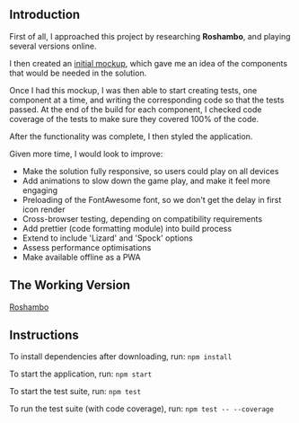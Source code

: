 ## Introduction

First of all, I approached this project by researching **Roshambo**, and playing several versions online.

I then created an [initial mockup](https://www.andrewlord.co.uk/portfolio/roshambo/static/img/roshambo-mockup.png), which gave me an idea of the components that would be needed in the solution.

Once I had this mockup, I was then able to start creating tests, one component at a time, and writing the corresponding code so that the tests passed. At the end of the build for each component, I checked code coverage of the tests to make sure they covered 100% of the code.

After the functionality was complete, I then styled the application.

Given more time, I would look to improve:

- Make the solution fully responsive, so users could play on all devices
- Add animations to slow down the game play, and make it feel more engaging
- Preloading of the FontAwesome font, so we don't get the delay in first icon render
- Cross-browser testing, depending on compatibility requirements
- Add prettier (code formatting module) into build process
- Extend to include 'Lizard' and 'Spock' options
- Assess performance optimisations
- Make available offline as a PWA

## The Working Version

[Roshambo](https://www.andrewlord.co.uk/portfolio/roshambo/)

## Instructions

To install dependencies after downloading, run:
```npm install```

To start the application, run:
```npm start```

To start the test suite, run:
```npm test```

To run the test suite (with code coverage), run:
```npm test -- --coverage```